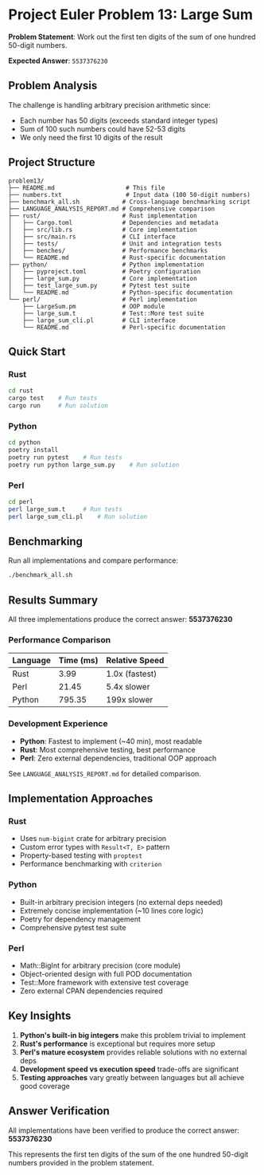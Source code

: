 # Project Euler Problem 13: Large Sum

**Problem Statement**: Work out the first ten digits of the sum of one hundred 50-digit numbers.

**Expected Answer**: `5537376230`

## Problem Analysis

The challenge is handling arbitrary precision arithmetic since:
- Each number has 50 digits (exceeds standard integer types)
- Sum of 100 such numbers could have 52-53 digits
- We only need the first 10 digits of the result

## Project Structure

```
problem13/
├── README.md                    # This file
├── numbers.txt                  # Input data (100 50-digit numbers)
├── benchmark_all.sh            # Cross-language benchmarking script
├── LANGUAGE_ANALYSIS_REPORT.md # Comprehensive comparison
├── rust/                       # Rust implementation
│   ├── Cargo.toml              # Dependencies and metadata
│   ├── src/lib.rs              # Core implementation
│   ├── src/main.rs             # CLI interface
│   ├── tests/                  # Unit and integration tests
│   ├── benches/                # Performance benchmarks
│   └── README.md               # Rust-specific documentation
├── python/                     # Python implementation
│   ├── pyproject.toml          # Poetry configuration
│   ├── large_sum.py            # Core implementation
│   ├── test_large_sum.py       # Pytest test suite
│   └── README.md               # Python-specific documentation
└── perl/                       # Perl implementation
    ├── LargeSum.pm             # OOP module
    ├── large_sum.t             # Test::More test suite
    ├── large_sum_cli.pl        # CLI interface
    └── README.md               # Perl-specific documentation
```

## Quick Start

### Rust

```bash
cd rust
cargo test    # Run tests
cargo run     # Run solution
```

### Python

```bash
cd python
poetry install
poetry run pytest    # Run tests
poetry run python large_sum.py    # Run solution
```

### Perl

```bash
cd perl
perl large_sum.t     # Run tests
perl large_sum_cli.pl    # Run solution
```

## Benchmarking

Run all implementations and compare performance:

```bash
./benchmark_all.sh
```

## Results Summary

All three implementations produce the correct answer: **5537376230**

### Performance Comparison

| Language | Time (ms) | Relative Speed |
|----------|-----------|----------------|
| Rust     | 3.99      | 1.0x (fastest) |
| Perl     | 21.45     | 5.4x slower    |
| Python   | 795.35    | 199x slower    |

### Development Experience

- **Python**: Fastest to implement (~40 min), most readable
- **Rust**: Most comprehensive testing, best performance
- **Perl**: Zero external dependencies, traditional OOP approach

See `LANGUAGE_ANALYSIS_REPORT.md` for detailed comparison.

## Implementation Approaches

### Rust
- Uses `num-bigint` crate for arbitrary precision
- Custom error types with `Result<T, E>` pattern
- Property-based testing with `proptest`
- Performance benchmarking with `criterion`

### Python
- Built-in arbitrary precision integers (no external deps needed)
- Extremely concise implementation (~10 lines core logic)
- Poetry for dependency management
- Comprehensive pytest test suite

### Perl
- Math::BigInt for arbitrary precision (core module)
- Object-oriented design with full POD documentation
- Test::More framework with extensive test coverage
- Zero external CPAN dependencies required

## Key Insights

1. **Python's built-in big integers** make this problem trivial to implement
2. **Rust's performance** is exceptional but requires more setup
3. **Perl's mature ecosystem** provides reliable solutions with no external deps
4. **Development speed vs execution speed** trade-offs are significant
5. **Testing approaches** vary greatly between languages but all achieve good coverage

## Answer Verification

All implementations have been verified to produce the correct answer: **5537376230**

This represents the first ten digits of the sum of the one hundred 50-digit numbers provided in the problem statement.
